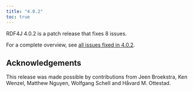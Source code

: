 ```yaml
---
title: "4.0.2"
toc: true
---
```

RDF4J 4.0.2 is a patch release that fixes 8 issues.

For a complete overview, see [all issues fixed in 4.0.2](https://github.com/eclipse/rdf4j/milestone/81?closed=1).

## Acknowledgements

This release was made possible by contributions from Jeen Broekstra, Ken Wenzel, Matthew Nguyen, Wolfgang Schell and Håvard M. Ottestad.
